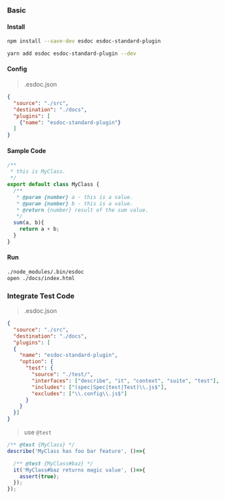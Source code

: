 ### Basic
#### Install
```bash
npm install --save-dev esdoc esdoc-standard-plugin

yarn add esdoc esdoc-standard-plugin --dev
```

#### Config
> .esdoc.json
```json
{
  "source": "./src",
  "destination": "./docs",
  "plugins": [
    {"name": "esdoc-standard-plugin"}
  ]
}
```

#### Sample Code
```js
/**
 * this is MyClass.
 */
export default class MyClass {
  /**
   * @param {number} a - this is a value.
   * @param {number} b - this is a value.
   * @return {number} result of the sum value.
   */
  sum(a, b){
    return a + b;
  }
}
```

#### Run
```bash
./node_modules/.bin/esdoc
open ./docs/index.html
```

### Integrate Test Code
> .esdoc.json
```json
{
  "source": "./src",
  "destination": "./docs",
  "plugins": [
  {
    "name": "esdoc-standard-plugin",
    "option": {
      "test": {
        "source": "./test/",
        "interfaces": ["describe", "it", "context", "suite", "test"],
        "includes": ["(spec|Spec|test|Test)\\.js$"],
        "excludes": ["\\.config\\.js$"]
      }
    }
  }]
}
```
> use `@test`
```js
/** @test {MyClass} */
describe('MyClass has foo bar feature', ()=>{

  /** @test {MyClass#baz} */
  it('MyClass#baz returns magic value', ()=>{
    assert(true);
  });
});
```